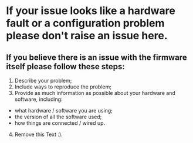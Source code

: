 # If your issue looks like a hardware fault or a configuration problem please don't raise an issue here.

## If you believe there is an issue with the firmware itself please follow these steps:
1. Describe your problem;
2. Include ways to reproduce the problem;
3. Provide as much information as possible about your hardware and software, including:
- what hardware / software you are using;
- the version of all the software used;
- how things are connected / wired up.
4. Remove this Text :).
